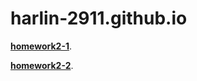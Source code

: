 # harlin-2911.github.io

[**homework2-1**](https://harlin-2911.github.io/homework2-1.html).

[**homework2-2**](https://harlin-2911.github.io/homework2-2.html). 
